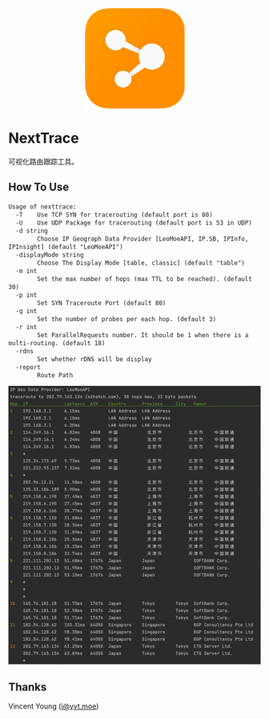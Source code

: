 <div align="center">

<img src="asset/logo.png" height="200px"/>

</div>

# NextTrace

可视化路由跟踪工具。

## How To Use

```shell
Usage of nexttrace:
  -T    Use TCP SYN for tracerouting (default port is 80)
  -U    Use UDP Package for tracerouting (default port is 53 in UDP)
  -d string
        Choose IP Geograph Data Provider [LeoMoeAPI, IP.SB, IPInfo, IPInsight] (default "LeoMoeAPI")
  -displayMode string
        Choose The Display Mode [table, classic] (default "table")
  -m int
        Set the max number of hops (max TTL to be reached). (default 30)
  -p int
        Set SYN Traceroute Port (default 80)
  -q int
        Set the number of probes per each hop. (default 3)
  -r int
        Set ParallelRequests number. It should be 1 when there is a multi-routing. (default 18)
  -rdns
        Set whether rDNS will be display
  -report
        Route Path
```

![](asset/screenshot.png)

## Thanks

Vincent Young (i@yyt.moe)

